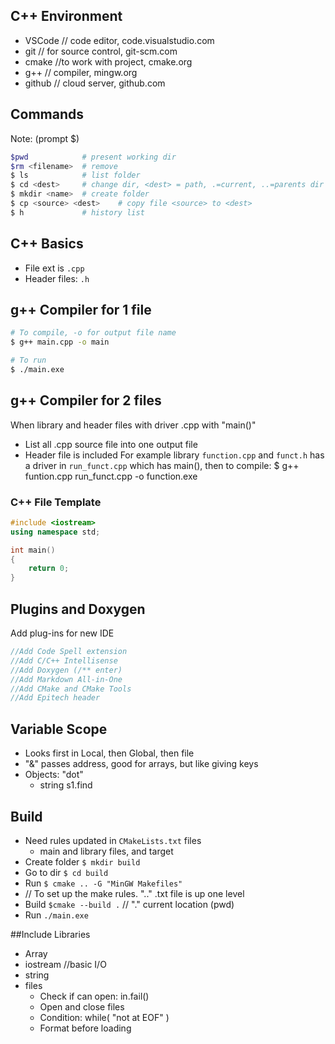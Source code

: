 ## C++ Environment
- VSCode    // code editor, code.visualstudio.com
- git       // for source control, git-scm.com
- cmake     //to work with project, cmake.org
- g++       // compiler, mingw.org
- github    // cloud server, github.com

## Commands 
Note: (prompt $)
```bash
$pwd			# present working dir
$rm <filename>	# remove
$ ls  			# list folder
$ cd <dest>  	# change dir, <dest> = path, .=current, ..=parents dir
$ mkdir <name>  # create folder
$ cp <source> <dest>    # copy file <source> to <dest>
$ h             # history list
```
## C++ Basics

- File ext is `.cpp`
- Header files: `.h`

## g++ Compiler for 1 file
```bash
# To compile, -o for output file name
$ g++ main.cpp -o main

# To run
$ ./main.exe
```

## g++ Compiler for 2 files
When library and header files with driver .cpp with "main()"
- List all .cpp source file into one output file
- Header file is included
For example library `function.cpp` and `funct.h` has a driver in `run_funct.cpp` which has main(), then to compile:
$ g++ funtion.cpp run_funct.cpp -o function.exe




### C++ File Template
```cpp
#include <iostream>
using namespace std;

int main()
{
    return 0;
}
```


## Plugins and Doxygen
Add plug-ins for new IDE
```cpp
//Add Code Spell extension
//Add C/C++ Intellisense
//Add Doxygen (/** enter)
//Add Markdown All-in-One
//Add CMake and CMake Tools
//Add Epitech header
```


## Variable Scope
- Looks first in Local, then Global, then file
- "&" passes address, good for arrays, but like giving keys
- Objects: "dot"
  - string s1.find


## Build
- Need rules updated in `CMakeLists.txt` files
  - main and library files, and target
- Create folder `$ mkdir build`
- Go to dir `$ cd build`
- Run `$ cmake .. -G "MinGW Makefiles"`
-    // To set up the make rules. ".." .txt file is up one level
- Build `$cmake --build .`             // "." current location (pwd)
- Run `./main.exe`


##Include Libraries
- Array
- iostream      //basic I/O
- string
- files
  - Check if can open: in.fail()
  - Open and close files
  - Condition: while( "not at EOF" )
  - Format before loading